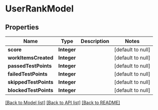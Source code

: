 # UserRankModel
## Properties

| Name | Type | Description | Notes |
|------------ | ------------- | ------------- | -------------|
| **score** | **Integer** |  | [default to null] |
| **workItemsCreated** | **Integer** |  | [default to null] |
| **passedTestPoints** | **Integer** |  | [default to null] |
| **failedTestPoints** | **Integer** |  | [default to null] |
| **skippedTestPoints** | **Integer** |  | [default to null] |
| **blockedTestPoints** | **Integer** |  | [default to null] |

[[Back to Model list]](../README.md#documentation-for-models) [[Back to API list]](../README.md#documentation-for-api-endpoints) [[Back to README]](../README.md)

